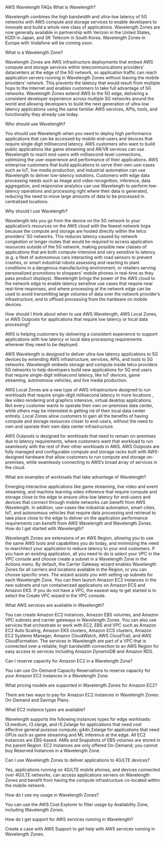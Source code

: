 AWS Wavelength FAQs
What is Wavelength?

Wavelength combines the high bandwidth and ultra-low latency of 5G networks with AWS compute and storage services to enable developers to innovate and build a whole new class of applications. Wavelength Zones are now generally available in partnership with Verizon in the United States, KDDI in Japan, and SK Telecom in South Korea. Wavelength Zones in Europe with Vodafone will be coming soon.

What is a Wavelength Zone?

Wavelength Zones are AWS infrastructure deployments that embed AWS compute and storage services within telecommunications providers’ datacenters at the edge of the 5G network, so application traffic can reach application servers running in Wavelength Zones without leaving the mobile providers’ network. This prevents the latency that would result from multiple hops to the Internet and enables customers to take full advantage of 5G networks. Wavelength Zones extend AWS to the 5G edge, delivering a consistent developer experience across multiple 5G networks around the world and allowing developers to build the next generation of ultra-low latency applications using the same familiar AWS services, APIs, tools, and functionality they already use today.

Who should use Wavelength?

You should use Wavelength when you need to deploy high performance applications that can be accessed by mobile end-users and devices that require single digit millisecond latency. AWS customers who want to build public applications like game streaming and AR/VR services can use Wavelength to reach end-users with millisecond-level connections, optimizing the user experience and performance of their applications. AWS enterprise customers that build applications to serve their own use-cases such as IoT, live media production, and industrial automation can use Wavelength to deliver low-latency solutions. Customers with edge data processing needs such as image and video recognition, inference, data aggregation, and responsive analytics can use Wavelength to perform low-latency operations and processing right where their data is generated, reducing the need to move large amounts of data to be processed in centralized locations.

Why should I use Wavelength?

Wavelength lets you go from the device on the 5G network to your application’s resources on the AWS cloud with the fewest network hops because the compute and storage are hosted directly within the telco providers’ 5G networks. This reduces latency caused by network congestion or longer routes that would be required to access application resources outside of the 5G network, making possible new classes of applications that are both compute-intensive and very sensitive to latency (e.g. a fleet of autonomous cars interacting with road sensors to prevent crashes, or smart industrial robots assessing and reacting to plant conditions in a dangerous manufacturing environment, or retailers serving personalized promotions to shoppers’ mobile phones in real-time as they pass product displays). Wavelength brings the power of the AWS cloud to the network edge to enable latency sensitive use cases that require near real-time responses, and where processing at the network edge can be used to avoid transmitting large volumes of data over the network provider’s infrastructure, and to offload processing from the hardware on mobile devices.

How should I think about when to use AWS Wavelength, AWS Local Zones, or AWS Outposts for applications that require low latency or local data processing?

AWS is helping customers by delivering a consistent experience to support applications with low latency or local data processing requirements wherever they need to be deployed.

AWS Wavelength is designed to deliver ultra-low latency applications to 5G devices by extending AWS infrastructure, services, APIs, and tools to 5G networks. Wavelength embeds storage and compute inside telco providers 5G networks to help developers build new applications for 5G end users that require single-digit millisecond latency, like IoT devices, game streaming, autonomous vehicles, and live media production.

AWS Local Zones are a new type of AWS infrastructure designed to run workloads that require single-digit millisecond latency in more locations , like video rendering and graphics intensive, virtual desktop applications. Not every customer wants to operate their own on-premises data center, while others may be interested in getting rid of their local data center entirely. Local Zones allow customers to gain all the benefits of having compute and storage resources closer to end-users, without the need to own and operate their own data center infrastructure.

AWS Outposts is designed for workloads that need to remain on-premises due to latency requirements, where customers want that workload to run seamlessly with the rest of their other workloads in AWS. AWS Outposts are fully managed and configurable compute and storage racks built with AWS-designed hardware that allow customers to run compute and storage on-premises, while seamlessly connecting to AWS’s broad array of services in the cloud.

What are examples of workloads that take advantage of Wavelength?

Emerging interactive applications like game streaming, live video and event streaming, and machine learning video inference that require compute and storage close to the edge to ensure ultra-low latency for end-users and devices that connect through mobile networks can benefit from AWS Wavelength. In addition, use-cases like industrial automation, smart cities, IoT, and autonomous vehicles that require data processing and retrieval to take place close to the edge to deliver on the application performance requirements can benefit from AWS Wavelength and Wavelength Zones.
How do I get started with Wavelength?

Wavelength Zones are extensions of an AWS Region, allowing you to use the same AWS tools and capabilities you do today, and minimizing the need to rearchitect your application to reduce latency to your end customers. If you have an existing application, all you need to do is select your VPC in the VPC console and choose create a subnet in a Wavelength Zone in the Actions menu. By default, the Carrier Gateway wizard enables Wavelength Zones for all carriers and locations available in the Region, or you can choose specific ones. The wizard assists you with setting up subnets for each Wavelength Zone. You can then launch Amazon EC2 instances in the new subnets and run containerized applications on Amazon ECS and Amazon EKS. If you do not have a VPC, the easiest way to get started is to select the Create VPC wizard in the VPC console.

What AWS services are available in Wavelength?

You can create Amazon EC2 instances, Amazon EBS volumes, and Amazon VPC subnets and carrier gateways in Wavelength Zones. You can also use services that orchestrate or work with EC2, EBS and VPC such as Amazon EC2 Auto Scaling, Amazon EKS clusters, Amazon ECS clusters, Amazon EC2 Systems Manager, Amazon CloudWatch, AWS CloudTrail, and AWS CloudFormation. The services in Wavelength are part of a VPC that is connected over a reliable, high bandwidth connection to an AWS Region for easy access to services including Amazon DynamoDB and Amazon RDS.

Can I reserve capacity for Amazon EC2 in a Wavelength Zone?

You can use On-Demand Capacity Reservations to reserve capacity for your Amazon EC2 instances in a Wavelength Zone.

What pricing models are supported in Wavelength Zones for Amazon EC2?

There are two ways to pay for Amazon EC2 instances in Wavelength Zones: On-Demand and Savings Plans.

What EC2 instance types are available?

Wavelength supports the following instances types for edge workloads: t3.medium, t3.xlarge, and r5.2xlarge for applications that need cost effective general purpose compute; g4dn.2xlarge for applications that need GPUs such as game streaming and ML inference at the edge. All EC2 instances are EBS-based. AMIs and Snapshots of EBS volumes are stored in the parent Region. EC2 Instances are only offered On-Demand; you cannot buy Reserved Instances in a Wavelength Zone.

Can I use Wavelength Zones to deliver applications to 4G/LTE devices?

Yes, applications running on 4G/LTE mobile phones, and devices connected over 4G/LTE networks, can access applications servers on Wavelength Zones and benefit from having the compute infrastructure co-located within the mobile network. 

How do I see my usage in Wavelength Zones?

You can use the AWS Cost Explorer to filter usage by Availability Zone, including Wavelength Zones.

How do I get support for AWS services running in Wavelength?

Create a case with AWS Support to get help with AWS services running in Wavelength Zones.